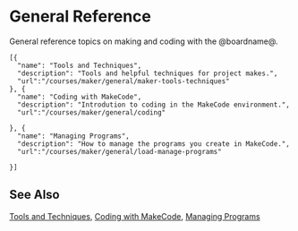 # General Reference

General reference topics on making and coding with the @boardname@.

```codecard
[{
  "name": "Tools and Techniques",
  "description": "Tools and helpful techniques for project makes.",
  "url":"/courses/maker/general/maker-tools-techniques"
}, {
  "name": "Coding with MakeCode",
  "description": "Introdution to coding in the MakeCode environment.",
  "url":"/courses/maker/general/coding"

}, {
  "name": "Managing Programs",
  "description": "How to manage the programs you create in MakeCode.",
  "url":"/courses/maker/general/load-manage-programs"

}]
```

## See Also

[Tools and Techniques](/courses/maker/general/maker-tools-techniques),
[Coding with MakeCode](/courses/maker/general/coding),
[Managing Programs](/courses/maker/general/load-manage-programs)

